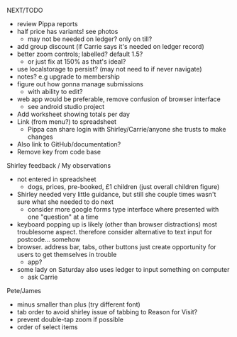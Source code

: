 NEXT/TODO
- review Pippa reports
- half price has variants! see photos
  - may not be needed on ledger? only on till?
- add group discount (if Carrie says it's needed on ledger record)
- better zoom controls; labelled? default 1.5?
  - or just fix at 150% as that's ideal?
- use localstorage to persist? (may not need to if never navigate)
- notes? e.g upgrade to membership
- figure out how gonna manage submissions
  - with ability to edit?
- web app would be preferable, remove confusion of browser interface
  - see android studio project
- Add worksheet showing totals per day
- Link (from menu?) to spreadsheet
  - Pippa can share login with Shirley/Carrie/anyone she trusts to make changes
- Also link to GitHub/documentation?
- Remove key from code base


Shirley feedback / My observations
- not entered in spreadsheet
  - dogs, prices, pre-booked, £1 children (just overall children figure)
- Shirley needed very little guidance, but still she couple times wasn't sure what she needed to do next
  - consider more google forms type interface where presented with one "question" at a time
- keyboard popping up is likely (other than browser distractions) most troublesome aspect. therefore consider alternative to text input for postcode... somehow
- browser. address bar, tabs, other buttons just create opportunity for users to get themselves in trouble
  - app?
- some lady on Saturday also uses ledger to input something on computer
  - ask Carrie
  
Pete/James
- minus smaller than plus (try different font)
- tab order to avoid shirley issue of tabbing to Reason for Visit?
- prevent double-tap zoom if possible
- order of select items
